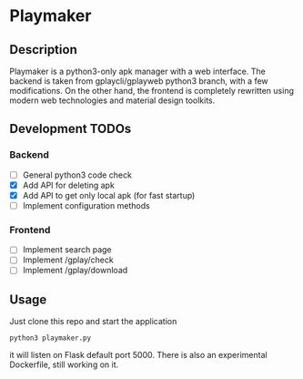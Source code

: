 # Playmaker

## Description

Playmaker is a python3-only apk manager with a web interface. The backend is taken from gplaycli/gplayweb python3 branch, with a few modifications.
On the other hand, the frontend is completely rewritten using modern web technologies and material design toolkits.

## Development TODOs

### Backend
- [ ] General python3 code check
- [x] Add API for deleting apk
- [x] Add API to get only local apk (for fast startup)
- [ ] Implement configuration methods

### Frontend
- [ ] Implement search page
- [ ] Implement /gplay/check
- [ ] Implement /gplay/download

## Usage

Just clone this repo and start the application

```
python3 playmaker.py
```

it will listen on Flask default port 5000. There is also an experimental Dockerfile, still working on it.
